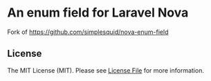 # An enum field for Laravel Nova

Fork of https://github.com/simplesquid/nova-enum-field

## License

The MIT License (MIT). Please see [License File](LICENSE.md) for more information.
